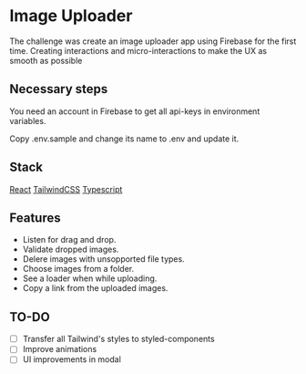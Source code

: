 # Image Uploader

The challenge was create an image uploader app using Firebase for the first time. Creating interactions and micro-interactions to make the UX as smooth as possible

## Necessary steps

You need an account in Firebase to get all api-keys in environment variables.

Copy .env.sample and change its name to .env and update it.

## Stack

[React](https://reactjs.org)
[TailwindCSS](https://tailwindcss.com/)
[Typescript](https://www.typescriptlang.org/)

## Features

- Listen for drag and drop.
- Validate dropped images.
- Delere images with unsopported file types.
- Choose images from a folder.
- See a loader when while uploading.
- Copy a link from the uploaded images.

## TO-DO

- [ ] Transfer all Tailwind's styles to styled-components
- [ ] Improve animations
- [ ] UI improvements in modal
